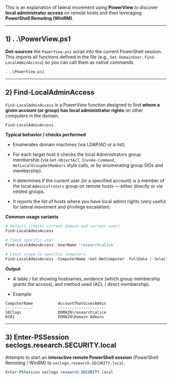 This is an explanation of lateral movement using **PowerView** to discover **local administrator access** on remote hosts and then leveraging **PowerShell Remoting (WinRM)**.

---

## 1) . .\PowerView.ps1
**Dot-sources** the `PowerView.ps1` script into the current PowerShell session. This imports all functions defined in the file (e.g., `Get-DomainUser`, `Find-LocalAdminAccess`) so you can call them as native commands.

```powershell
. .\PowerView.ps1
```


---

## 2) Find-LocalAdminAccess
`Find-LocalAdminAccess` is a PowerView function designed to find **where a given account (or group) has local administrator rights** on other computers in the domain.
```powershell
Find-LocalAdminAccess
```


**Typical behavior / checks performed**

- Enumerates domain machines (via LDAP/AD or a list).

- For each target host it checks the local Administrators group membership (via `Get-ObjectAcl`, `Invoke-Command`, `NetLocalGroupGetMembers` style calls, or by enumerating group SIDs and membership).

- It determines if the current user (or a specified account) is a member of the local `Administrators` group on remote hosts — either directly or via nested groups.

- It reports the list of hosts where you have local admin rights (very useful for lateral movement and privilege escalation).


**Common usage variants**

```powershell
# Default (checks current domain and current user)
Find-LocalAdminAccess

# Check specific user
Find-LocalAdminAccess -UserName 'research\alice'

# Limit scope to specific computers
Find-LocalAdminAccess -ComputerName (Get-NetComputer -FullData | Select-Object -ExpandProperty Name)
```

**Output**

- A table / list showing hostnames, evidence (which group membership grants the access), and method used (ACL / direct membership).

- Example:


```
ComputerName           AccountThatGivesAdmin
------------           ---------------------
SEClogs                DOMAIN\research\alice
DC01                   DOMAIN\Domain Admins
```


---

## 3) Enter-PSSession seclogs.research.SECURITY.local
Attempts to start an **interactive remote PowerShell session** (PowerShell Remoting / WinRM) to `seclogs.research.SECURITY.local`.

```powershell
Enter-PSSession seclogs.research.SECURITY.local
```
